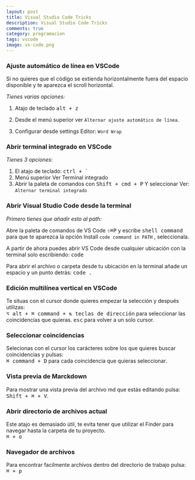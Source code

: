 ```yaml
---
layout: post
title: Visual Studio Code Tricks
description: Visual Studio Code Tricks
comments: true
category: programacion
tags: vscode
image: vs-code.png
---
```


### Ajuste automático de línea en VSCode

Si no quieres que el código se extienda horizontalmente fuera del espacio disponible y te aparezca el scroll horizontal.

*Tienes varias opciones:*

1. Atajo de teclado <kbd>alt + z</kbd>

2. Desde el menú superior ver `Alternar ajuste automático de línea`.

3. Configurar desde settings Editor: `Word Wrap`

### Abrir terminal integrado en VSCode

*Tienes 3 opciones:*

1. El atajo de teclado: <kbd>ctrl +  `</kbd>
2. Menú superior Ver Terminal integrado
3. Abrir la paleta de comandos con <kbd>Shift + cmd + P</kbd> Y seleccionar Ver: `Alternar terminal integrado`

### Abrir Visual Studio Code desde la terminal

*Primero tienes que añadir esto al path:*

Abre la paleta de comandos de VS Code <kbd>⇧⌘P</kbd> y escribe <kbd>shell command</kbd> para que te aparezca la opción Install `code command in PATH` , seleccionala.

A partir de ahora puedes abrir VS Code desde cualquier ubicación con la terminal solo escribiendo: <kbd>code</kbd>

Para abrir el archivo o carpeta desde tu ubicación en la terminal añade un espacio y un punto detrás: <kbd>code .</kbd>

### Edición multilínea vertical en VSCode

Te situas con el cursor donde quieres empezar la selección y después utilizas:<br> <kbd>⌥ alt + ⌘ command + ⇅ teclas de dirección</kbd> para seleccionar las coincidencias que quieras. <kbd>esc</kbd> para volver a un solo cursor.

### Seleccionar coincidencias
Selecionas con el cursor los carácteres sobre los que quieres buscar coincidencias y pulsas: <br><kbd>⌘ command + D</kbd> para cada coincidencia que quieras seleccionar.

### Vista previa de Marckdown

Para mostrar una vista previa del archivo md que estás editando pulsa: <br> <kbd>Shift + ⌘ + V</kbd>.

### Abrir directorio de archivos actual
Este atajo es demasiado útil, te evita tener que utilizar el Finder para navegar hasta la carpeta de tu proyecto.<br>
<kbd>⌘ + o</kbd>

### Navegador de archivos
Para encontrar facilmente archivos dentro del directorio de trabajo pulsa: <br>
<kbd>⌘ + p</kbd>